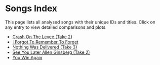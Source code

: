 # Songs Index

This page lists all analysed songs with their unique IDs and titles.
Click on any entry to view detailed comparisons and plots.

- [Crash On The Levee (Take 2)](./cotl_t2.md)
- [I Forgot To Remember To Forget](./iftrtf.md)
- [Nothing Was Delivered (Take 3)](./nwd_t3.md)
- [See You Later Allen Ginsberg (Take 2)](./sylag_t2.md)
- [You Win Again](./ywa.md)
